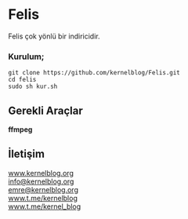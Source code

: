 # Felis

Felis çok yönlü bir indiricidir.

### Kurulum;
`git clone https://github.com/kernelblog/Felis.git`<br>
`cd felis`<br>
`sudo sh kur.sh`
 
## Gerekli Araçlar
**ffmpeg**


## İletişim

www.kernelblog.org <br>
info@kernelblog.org <br>
emre@kernelblog.org <br>
www.t.me/kernelblog <br>
www.t.me/kernel_blog <br>
